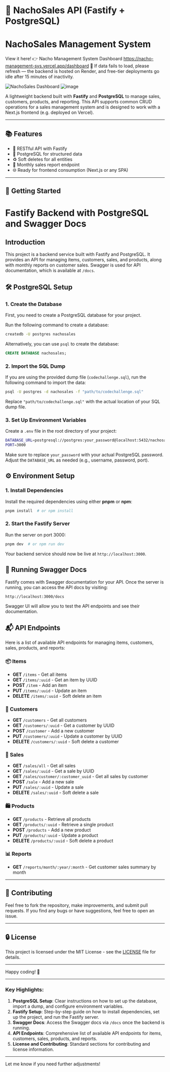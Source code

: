 # 🧾 NachoSales API (Fastify + PostgreSQL)
# NachoSales Management System
View it here! 👉 Nacho Management System Dashboard
 https://nacho-management-sys.vercel.app/dashboard
🧀 If data fails to load, please refresh — the backend is hosted on Render, and free-tier deployments go idle after 15 minutes of inactivity.

![NachoSales Dashboard](https://github.com/user-attachments/assets/0486f3b5-c675-436b-b0b4-c327c1fde273)
![image](https://github.com/user-attachments/assets/ee8d5cf5-fe9c-4440-a7ec-ca283094496f)

A lightweight backend built with **Fastify** and **PostgreSQL** to manage sales, customers, products, and reporting. This API supports common CRUD operations for a sales management system and is designed to work with a Next.js frontend (e.g. deployed on Vercel).

---

## 📚 Features

- 🔁 RESTful API with Fastify
- 🧠 PostgreSQL for structured data
- ♻️ Soft deletes for all entities
- 📆 Monthly sales report endpoint
- 🌐 Ready for frontend consumption (Next.js or any SPA)

---

## 🚀 Getting Started

# Fastify Backend with PostgreSQL and Swagger Docs

## Introduction

This project is a backend service built with Fastify and PostgreSQL. It provides an API for managing items, customers, sales, and products, along with monthly reports on customer sales. Swagger is used for API documentation, which is available at `/docs`.

## 🛠️ PostgreSQL Setup

### 1. Create the Database

First, you need to create a PostgreSQL database for your project.

Run the following command to create a database:

```bash
createdb -U postgres nachosales
```

Alternatively, you can use `psql` to create the database:

```sql
CREATE DATABASE nachosales;
```

### 2. Import the SQL Dump

If you are using the provided dump file (`codechallenge.sql`), run the following command to import the data:

```bash
psql -U postgres -d nachosales -f "path/to/codechallenge.sql"
```

Replace `"path/to/codechallenge.sql"` with the actual location of your SQL dump file.

### 3. Set Up Environment Variables

Create a `.env` file in the root directory of your project:

```bash
DATABASE_URL=postgresql://postgres:your_password@localhost:5432/nachosales
PORT=3000
```

Make sure to replace `your_password` with your actual PostgreSQL password. Adjust the `DATABASE_URL` as needed (e.g., username, password, port).

## ⚙️ Environment Setup

### 1. Install Dependencies

Install the required dependencies using either **pnpm** or **npm**:

```bash
pnpm install  # or npm install
```

### 2. Start the Fastify Server

Run the server on port 3000:

```bash
pnpm dev  # or npm run dev
```

Your backend service should now be live at `http://localhost:3000`.

## 📡 Running Swagger Docs

Fastify comes with Swagger documentation for your API. Once the server is running, you can access the API docs by visiting:

```
http://localhost:3000/docs
```

Swagger UI will allow you to test the API endpoints and see their documentation.

## 📬 API Endpoints

Here is a list of available API endpoints for managing items, customers, sales, products, and reports:

### 📦 Items

- **GET** `/items` - Get all items
- **GET** `/items/:uuid` - Get an item by UUID
- **POST** `/item` - Add an item
- **PUT** `/items/:uuid` - Update an item
- **DELETE** `/items/:uuid` - Soft delete an item

### 👤 Customers

- **GET** `/customers` - Get all customers
- **GET** `/customers/:uuid` - Get a customer by UUID
- **POST** `/customer` - Add a new customer
- **PUT** `/customers/:uuid` - Update a customer by UUID
- **DELETE** `/customers/:uuid` - Soft delete a customer

### 🧾 Sales

- **GET** `/sales/all` - Get all sales
- **GET** `/sales/:uuid` - Get a sale by UUID
- **GET** `/sales/customer/:customer_uuid` - Get all sales by customer
- **POST** `/sale` - Add a new sale
- **PUT** `/sales/:uuid` - Update a sale
- **DELETE** `/sales/:uuid` - Soft delete a sale

### 🛍️ Products

- **GET** `/products` - Retrieve all products
- **GET** `/products/:uuid` - Retrieve a single product
- **POST** `/products` - Add a new product
- **PUT** `/products/:uuid` - Update a product
- **DELETE** `/products/:uuid` - Soft delete a product

### 📊 Reports

- **GET** `/reports/month/:year/:month` - Get customer sales summary by month

---

## 🤝 Contributing

Feel free to fork the repository, make improvements, and submit pull requests. If you find any bugs or have suggestions, feel free to open an issue.

---

## 🔒 License

This project is licensed under the MIT License - see the [LICENSE](LICENSE) file for details.

---

Happy coding! 🚀


---

### Key Highlights:

1. **PostgreSQL Setup**: Clear instructions on how to set up the database, import a dump, and configure environment variables.
2. **Fastify Setup**: Step-by-step guide on how to install dependencies, set up the project, and run the Fastify server.
3. **Swagger Docs**: Access the Swagger docs via `/docs` once the backend is running.
4. **API Endpoints**: Comprehensive list of available API endpoints for items, customers, sales, products, and reports.
5. **License and Contributing**: Standard sections for contributing and license information.

---

Let me know if you need further adjustments!
